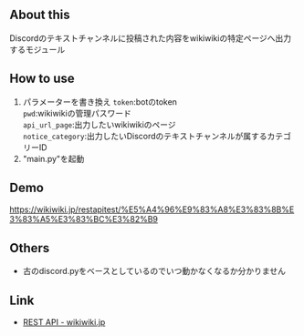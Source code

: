 ## About this
Discordのテキストチャンネルに投稿された内容をwikiwikiの特定ページへ出力するモジュール

## How to use
1. パラメーターを書き換え
 ```token```:botのtoken  
 ```pwd```:wikiwikiの管理パスワード  
 ```api_url_page```:出力したいwikiwikiのページ  
 ```notice_category```:出力したいDiscordのテキストチャンネルが属するカテゴリーID  
1. "main.py"を起動

## Demo
https://wikiwiki.jp/restapitest/%E5%A4%96%E9%83%A8%E3%83%8B%E3%83%A5%E3%83%BC%E3%82%B9

## Others
- 古のdiscord.pyをベースとしているのでいつ動かなくなるか分かりません

## Link
- [REST API - wikiwiki.jp](https://wikiwiki.jp/sample/REST%20API)